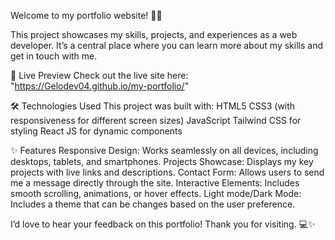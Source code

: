  Welcome to my portfolio website! 🎨✨

This project showcases my skills, projects, and experiences as a web developer. It’s a central place where you can learn more about my skills and get in touch with me.



🚀 Live Preview
Check out the live site here: "https://Gelodev04.github.io/my-portfolio/"




🛠️ Technologies Used
This project was built with:
HTML5
CSS3 (with responsiveness for different screen sizes)
JavaScript
Tailwind CSS for styling
React JS for dynamic components

✨ Features
Responsive Design: Works seamlessly on all devices, including desktops, tablets, and smartphones.
Projects Showcase: Displays my key projects with live links and descriptions.
Contact Form: Allows users to send me a message directly through the site.
Interactive Elements: Includes smooth scrolling, animations, or hover effects.
Light mode/Dark Mode: Includes a theme that can be changes based on the user preference.


I’d love to hear your feedback on this portfolio! Thank you for visiting. 💻✨